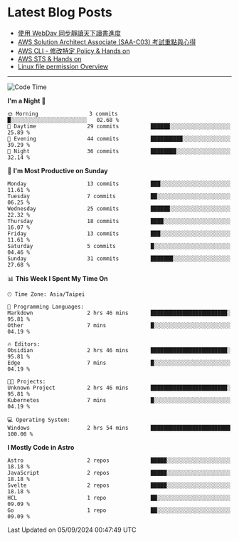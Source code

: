 # Latest Blog Posts
<!-- BLOG-POST-LIST:START -->
- [使用 WebDav 同步靜讀天下讀書進度](https://blog.vinny987.xyz/blog/2024/use-webdav-to-sync-reading-progress-on-moon-app/)
- [AWS Solution Architect Associate &lpar;SAA-C03&rpar; 考試重點與心得](https://blog.vinny987.xyz/blog/2024/key-points-and-insights-on-the-aws-solution-architect-associate-saa-c03-exam/)
- [AWS CLI - 修改特定 Policy &amp; Hands on](https://blog.vinny987.xyz/blog/2024/aws-cli-modify-a-specific-policy-hands-on/)
- [AWS STS &amp; Hands on](https://blog.vinny987.xyz/blog/2024/aws-sts-hands-on/)
- [Linux file permission Overview](https://blog.vinny987.xyz/blog/2024/linux-file-permission-overview/)
<!-- BLOG-POST-LIST:END -->

---

<!--START_SECTION:waka-->
![Code Time](http://img.shields.io/badge/Code%20Time-381%20hrs%2034%20mins-blue)

**I'm a Night 🦉** 

```text
🌞 Morning                3 commits           █░░░░░░░░░░░░░░░░░░░░░░░░   02.68 % 
🌆 Daytime                29 commits          ██████░░░░░░░░░░░░░░░░░░░   25.89 % 
🌃 Evening                44 commits          ██████████░░░░░░░░░░░░░░░   39.29 % 
🌙 Night                  36 commits          ████████░░░░░░░░░░░░░░░░░   32.14 % 
```
📅 **I'm Most Productive on Sunday** 

```text
Monday                   13 commits          ███░░░░░░░░░░░░░░░░░░░░░░   11.61 % 
Tuesday                  7 commits           ██░░░░░░░░░░░░░░░░░░░░░░░   06.25 % 
Wednesday                25 commits          ██████░░░░░░░░░░░░░░░░░░░   22.32 % 
Thursday                 18 commits          ████░░░░░░░░░░░░░░░░░░░░░   16.07 % 
Friday                   13 commits          ███░░░░░░░░░░░░░░░░░░░░░░   11.61 % 
Saturday                 5 commits           █░░░░░░░░░░░░░░░░░░░░░░░░   04.46 % 
Sunday                   31 commits          ███████░░░░░░░░░░░░░░░░░░   27.68 % 
```


📊 **This Week I Spent My Time On** 

```text
🕑︎ Time Zone: Asia/Taipei

💬 Programming Languages: 
Markdown                 2 hrs 46 mins       ████████████████████████░   95.81 % 
Other                    7 mins              █░░░░░░░░░░░░░░░░░░░░░░░░   04.19 % 

🔥 Editors: 
Obsidian                 2 hrs 46 mins       ████████████████████████░   95.81 % 
Edge                     7 mins              █░░░░░░░░░░░░░░░░░░░░░░░░   04.19 % 

🐱‍💻 Projects: 
Unknown Project          2 hrs 46 mins       ████████████████████████░   95.81 % 
Kubernetes               7 mins              █░░░░░░░░░░░░░░░░░░░░░░░░   04.19 % 

💻 Operating System: 
Windows                  2 hrs 54 mins       █████████████████████████   100.00 % 
```

**I Mostly Code in Astro** 

```text
Astro                    2 repos             █████░░░░░░░░░░░░░░░░░░░░   18.18 % 
JavaScript               2 repos             █████░░░░░░░░░░░░░░░░░░░░   18.18 % 
Svelte                   2 repos             █████░░░░░░░░░░░░░░░░░░░░   18.18 % 
HCL                      1 repo              ██░░░░░░░░░░░░░░░░░░░░░░░   09.09 % 
Go                       1 repo              ██░░░░░░░░░░░░░░░░░░░░░░░   09.09 % 
```




 Last Updated on 05/09/2024 00:47:49 UTC
<!--END_SECTION:waka-->

<!--
**vincent97277/vincent97277** is a ✨ _special_ ✨ repository because its `README.md` (this file) appears on your GitHub profile.

Here are some ideas to get you started:

- 🔭 I’m currently working on ...
- 🌱 I’m currently learning ...
- 👯 I’m looking to collaborate on ...
- 🤔 I’m looking for help with ...
- 💬 Ask me about ...
- 📫 How to reach me: ...
- 😄 Pronouns: ...
- ⚡ Fun fact: ...
-->
